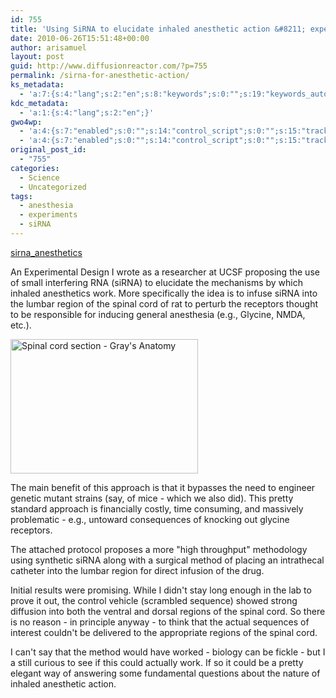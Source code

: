 ```yaml
---
id: 755
title: 'Using SiRNA to elucidate inhaled anesthetic action &#8211; experiment design'
date: 2010-06-26T15:51:48+00:00
author: arisamuel
layout: post
guid: http://www.diffusionreactor.com/?p=755
permalink: /sirna-for-anesthetic-action/
ks_metadata:
  - 'a:7:{s:4:"lang";s:2:"en";s:8:"keywords";s:0:"";s:19:"keywords_autoupdate";s:1:"1";s:11:"description";s:0:"";s:22:"description_autoupdate";s:1:"1";s:5:"title";s:0:"";s:6:"robots";s:12:"index,follow";}'
kdc_metadata:
  - 'a:1:{s:4:"lang";s:2:"en";}'
gwo4wp:
  - 'a:4:{s:7:"enabled";s:0:"";s:14:"control_script";s:0:"";s:15:"tracking_script";s:0:"";s:17:"conversion_script";s:0:"";}'
  - 'a:4:{s:7:"enabled";s:0:"";s:14:"control_script";s:0:"";s:15:"tracking_script";s:0:"";s:17:"conversion_script";s:0:"";}'
original_post_id:
  - "755"
categories:
  - Science
  - Uncategorized
tags:
  - anesthesia
  - experiments
  - siRNA
---
```

<a title="sirna_anesthetics2" href="http://www.samuelakerstein.com/wp-content/uploads/2016/11/sirna_anesthetics2.pdf">sirna_anesthetics</a>

An Experimental Design I wrote as a researcher at UCSF proposing the use of small interfering RNA (siRNA) to elucidate the mechanisms by which inhaled anesthetics work. More specifically the idea is to infuse siRNA into the lumbar region of the spinal cord of rat to perturb the receptors thought to be responsible for inducing general anesthesia (e.g., Glycine, NMDA, etc.).

<a href="http://www.directedattention.com/analysis-programming/experiment-design-sirna-for-anesthetic-action/attachment/gray664/" rel="attachment wp-att-1923"><img class="alignleft size-medium wp-image-1923" src="http://www.samuelakerstein.com/wp-content/uploads/2013/01/gray664.png?w=300&amp;h=215" alt="Spinal cord section - Gray's Anatomy" width="300" height="215" /></a>

The main benefit of this approach is that it bypasses the need to engineer genetic mutant strains (say, of mice - which we also did). This pretty standard approach is financially costly, time consuming, and massively problematic - e.g., untoward consequences of knocking out glycine receptors.

The attached protocol proposes a more "high throughput" methodology using synthetic siRNA along with a surgical method of placing an intrathecal catheter into the lumbar region for direct infusion of the drug.

Initial results were promising. While I didn't stay long enough in the lab to prove it out, the control vehicle (scrambled sequence) showed strong diffusion into both the ventral and dorsal regions of the spinal cord. So there is no reason - in principle anyway - to think that the actual sequences of interest couldn't be delivered to the appropriate regions of the spinal cord.

I can't say that the method would have worked - biology can be fickle - but I a still curious to see if this could actually work. If so it could be a pretty elegant way of answering some fundamental questions about the nature of inhaled anesthetic action.
